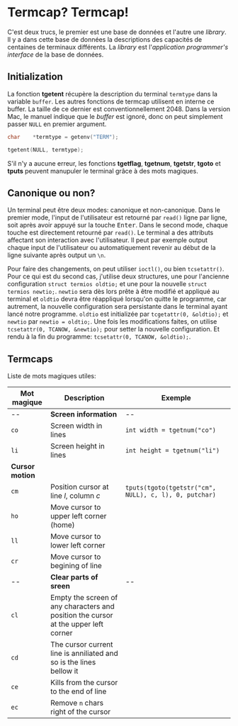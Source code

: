 Termcap? Termcap!
=================

C'est deux trucs, le premier est une base de données et l'autre une _library_. Il y a dans cette base de données la descriptions des capacités de centaines de terminaux différents. La _library_ est l'_application programmer's interface_ de la base de données.

Initialization
--------------

La fonction **tgetent** récupère la description du terminal <code>termtype</code> dans la variable <code>buffer</code>. Les autres fonctions de termcap utilisent en interne ce buffer. La taille de ce dernier est conventionnellement 2048. Dans la version Mac, le manuel indique que le _buffer_ est ignoré, donc on peut simplement passer <code>NULL</code> en premier argument.
```c
char	*termtype = getenv("TERM");

tgetent(NULL, termtype);
```
S'il n'y a aucune erreur, les fonctions **tgetflag**, **tgetnum**, **tgetstr**, **tgoto** et **tputs** peuvent manupuler le terminal grâce à des mots magiques.

Canonique ou non?
-----------------

Un terminal peut être deux modes: canonique et non-canonique. Dans le premier mode, l'input de l'utilisateur est retourné par `read()` ligne par ligne, soit après avoir appuyé sur la touche <kbd>Enter</kbd>. Dans le second mode, chaque touche est directement retourné par `read()`.
Le terminal a des attributs affectant son interaction avec l'utilisateur. Il peut par exemple output chaque input de l'utilisateur ou automatiquement revenir au début de la ligne suivante après output un `\n`.

Pour faire des changements, on peut utiliser `ioctl()`, ou bien `tcsetattr()`. Pour ce qui est du second cas, j'utilise deux structures, une pour l'ancienne configuration `struct termios oldtio;` et une pour la nouvelle `struct termios newtio;`. `newtio` sera dès lors prête à être modifié et appliqué au terminal et `oldtio` devra être réappliqué lorsqu'on quitte le programme, car autrement, la nouvelle configuration sera persistante dans le terminal ayant lancé notre programme. `oldtio` est initializée par `tcgetattr(0, &oldtio);` et `newtio` par `newtio = oldtio;`. Une fois les modifications faites, on utilise `tcsetattr(0, TCANOW, &newtio);` pour setter la nouvelle configuration. Et rendu à la fin du programme: `tcsetattr(0, TCANOW, &oldtio);`.

Termcaps
--------

Liste de mots magiques utiles:

Mot magique | Description | Exemple
--- | --- | ---
-- | **Screen information** | --
`co` | Screen width in lines | `int width = tgetnum("co")`
`li` | Screen height in lines | `int height = tgetnum("li")`
 | **Cursor motion** |
`cm` | Position cursor at line _l_, column _c_ | `tputs(tgoto(tgetstr("cm", NULL), c, l), 0, putchar)`
`ho` | Move cursor to upper left corner (home) |
`ll` | Move cursor to lower left corner |
`cr` | Move cursor to begining of line |
-- | **Clear parts of sreen** | --
`cl` | Empty the screen of any characters and position the cursor at the upper left corner |
`cd` | The cursor current line is anniliated and so is the lines bellow it |
`ce` | Kills from the cursor to the end of line |
`ec` | Remove `n` chars right of the cursor |
